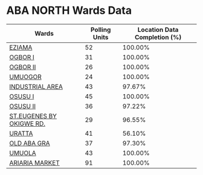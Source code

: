 
# ABA NORTH Wards Data

| Wards | Polling Units | Location Data Completion (%) |
| ---- | ----- | ------- |
| [EZIAMA](./wards/01-eziama) | 52 | 100.00% |
| [OGBOR I](./wards/10-ogbor-i) | 31 | 100.00% |
| [OGBOR II](./wards/11-ogbor-ii) | 26 | 100.00% |
| [UMUOGOR](./wards/12-umuogor) | 24 | 100.00% |
| [INDUSTRIAL AREA](./wards/02-industrial-area) | 43 | 97.67% |
| [OSUSU I](./wards/03-osusu-i) | 45 | 100.00% |
| [OSUSU II](./wards/04-osusu-ii) | 36 | 97.22% |
| [ST.EUGENES BY OKIGWE RD.](./wards/05-st-eugenes-by-okigwe-rd-) | 29 | 96.55% |
| [URATTA](./wards/06-uratta) | 41 | 56.10% |
| [OLD ABA GRA](./wards/07-old-aba-gra) | 37 | 97.30% |
| [UMUOLA](./wards/08-umuola) | 43 | 100.00% |
| [ARIARIA MARKET](./wards/09-ariaria-market) | 91 | 100.00% |




